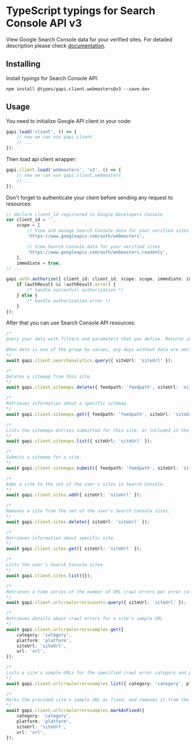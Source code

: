 # TypeScript typings for Search Console API v3

View Google Search Console data for your verified sites.
For detailed description please check [documentation](https://developers.google.com/webmaster-tools/).

## Installing

Install typings for Search Console API:

```
npm install @types/gapi.client.webmasters@v3 --save-dev
```

## Usage

You need to initialize Google API client in your code:

```typescript
gapi.load('client', () => {
    // now we can use gapi.client
    // ...
});
```

Then load api client wrapper:

```typescript
gapi.client.load('webmasters', 'v3', () => {
    // now we can use gapi.client.webmasters
    // ...
});
```

Don't forget to authenticate your client before sending any request to resources:

```typescript
// declare client_id registered in Google Developers Console
var client_id = '',
    scope = [
        // View and manage Search Console data for your verified sites
        'https://www.googleapis.com/auth/webmasters',

        // View Search Console data for your verified sites
        'https://www.googleapis.com/auth/webmasters.readonly',
    ],
    immediate = true;
// ...

gapi.auth.authorize({ client_id: client_id, scope: scope, immediate: immediate }, (authResult) => {
    if (authResult && !authResult.error) {
        /* handle succesfull authorization */
    } else {
        /* handle authorization error */
    }
});
```

After that you can use Search Console API resources:

```typescript
/* 
Query your data with filters and parameters that you define. Returns zero or more rows grouped by the row keys that you define. You must define a date range of one or more days.

When date is one of the group by values, any days without data are omitted from the result list. If you need to know which days have data, issue a broad date range query grouped by date for any metric, and see which day rows are returned.  
*/
await gapi.client.searchanalytics.query({ siteUrl: 'siteUrl' });

/* 
Deletes a sitemap from this site.  
*/
await gapi.client.sitemaps.delete({ feedpath: 'feedpath', siteUrl: 'siteUrl' });

/* 
Retrieves information about a specific sitemap.  
*/
await gapi.client.sitemaps.get({ feedpath: 'feedpath', siteUrl: 'siteUrl' });

/* 
Lists the sitemaps-entries submitted for this site, or included in the sitemap index file (if sitemapIndex is specified in the request).  
*/
await gapi.client.sitemaps.list({ siteUrl: 'siteUrl' });

/* 
Submits a sitemap for a site.  
*/
await gapi.client.sitemaps.submit({ feedpath: 'feedpath', siteUrl: 'siteUrl' });

/* 
Adds a site to the set of the user's sites in Search Console.  
*/
await gapi.client.sites.add({ siteUrl: 'siteUrl' });

/* 
Removes a site from the set of the user's Search Console sites.  
*/
await gapi.client.sites.delete({ siteUrl: 'siteUrl' });

/* 
Retrieves information about specific site.  
*/
await gapi.client.sites.get({ siteUrl: 'siteUrl' });

/* 
Lists the user's Search Console sites.  
*/
await gapi.client.sites.list({});

/* 
Retrieves a time series of the number of URL crawl errors per error category and platform.  
*/
await gapi.client.urlcrawlerrorscounts.query({ siteUrl: 'siteUrl' });

/* 
Retrieves details about crawl errors for a site's sample URL.  
*/
await gapi.client.urlcrawlerrorssamples.get({
    category: 'category',
    platform: 'platform',
    siteUrl: 'siteUrl',
    url: 'url',
});

/* 
Lists a site's sample URLs for the specified crawl error category and platform.  
*/
await gapi.client.urlcrawlerrorssamples.list({ category: 'category', platform: 'platform', siteUrl: 'siteUrl' });

/* 
Marks the provided site's sample URL as fixed, and removes it from the samples list.  
*/
await gapi.client.urlcrawlerrorssamples.markAsFixed({
    category: 'category',
    platform: 'platform',
    siteUrl: 'siteUrl',
    url: 'url',
});
```
